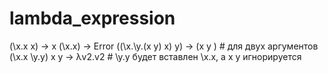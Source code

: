 # lambda_expression
(\x.x x) -> x 
(\x.x) -> Error
((\x.\y.(x y) x) y) -> (x y ) # для двух аргументов
(\x.x \y.y) x y -> λv2.v2 # \y.y будет вставлен \x.x, а x y игнорируется
